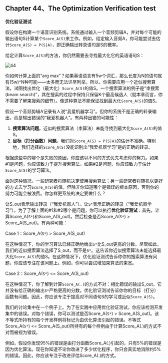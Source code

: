 ## Chapter 44、The Optimization Verification test

**优化验证测试**

假设你在构建一个语音识别系统。系统通过输入一个音频剪辑A，并对每个可能的输出语句S计算某个`Score_A(S)`来工作。例如，给定输入音频A，你可能尝试去估计`Score_A(S) = P(S|A)`，即正确输出转录语句是S的概率。

给定计算`Score_A(S)`的方法，你仍然需要去寻找最大化它的英语语句S：

![44](http://oow6unnib.bkt.clouddn.com/myl-c44-0.jpg)

你如何计算上面的“arg max”？如果英语语言有5w个词汇，那么长度为N的语句就有(5w)^N种可能——太多而无法详尽列举。所以，你需要应用一个近似搜索算法，试图找出优化（最大化）`Score_A(S)`的值S。一个搜索算法的例子是“束搜索(beam search)”，其在搜索的过程中保持只保留K个最高候选人（就本章而言，你不需要了解束搜索的细节）。像这种算法不能保证找到最大化`Score_A(S)`的值S。

假设一个音频剪辑A记录有人说“我爱机器学习”。但你的系统不是正确的转录输出，而是输出错误的“我爱机器人”。有两种出错的可能性：

1. **搜索算法问题**。近似的搜索算法（束算法）未能寻找到最大化`Score_A(S)`的值S。
2. **目标（打分函数）问题**。我们对`Score_A(S) = P(S|A)`的估计不准确。特别地，我们选择的`Score_A(S)`没能识别出“我爱机器学习”是的正确的转录。

根据这些中的哪个是失败的原因，你应该以不同的方式优先考虑你的努力。如果#1是问题，你应该致力于提升搜索算法。如果#2是问题，你应该致力于估计`Score_A(S)`的学习算法。

面对这种情况，一些研究者将随机决定使用搜索算法；另一些研究者将随机以更好的方式去学习`Score_A(S)`的值。但除非你知道哪个是错误的根本原因，否则你的努力可能会被浪费。你怎样更系统的决定要做什么？

让S_out表示输出转录（“我爱机器人”）。让`S*`表示正确的转录（“我爱机器学习”）。为了了解上面的#1和#2哪个是问题，你可以执行**优化验证测试**：首先，计算Score_A(`S*`)和Score_A(S_out)。然后检查是否Score_A(`S*`) > Score_A(S_out)。有两种可能：

Case 1：Score_A(`S*`) > Score_A(S_out)

在这种情况下，你的学习算法已经正确地给出`S*`比S_out更高的分数。尽管如此，我们的近似搜索算法选择了S_out，而不是`S*`。这告诉你近似搜索算法未能选择最大化`Score_A(S)`的值S。在这种情况下，优化验证测试告诉你你的搜索算法有问题，你应该专注在该问题上。例如，你可以尝试增加束算法的束宽。

Case 2：Score_A(`S*`) <= Score_A(S_out)

在这种情况下，你了解到计算`Score_A(.)`的方式不对：相比错误的输出S_out，它并没有给正确的输出`S*`严格更高的分数。优化验证测试告诉你你的目标（打分）函数有问题。因此，你应该专注于提高对不同语句S的学习或近似`Score_A(S)`。

我们的讨论集中在一个例子上。为了在实践中应用优化验证测试，你应该检测开发集中的错误。对每个错误，你可以测试是否Score_A(`S*`) > Score_A(S_out)。该不等式所持有的每个开发样例将标记为由优化算法引起的错误。不等式Score_A(`S*`) <= Score_A(S_out)所持有的每个样例由于计算Score_A(.)的方式不对而被视为错误。

例如，假设你发现95%的错误是由打分函数Score_A(.)引起的，只有5%的错误是因为优化算法。现在你知道不论你改进了多少优化程序，你只会真实地消除约5%的错误。因此，你应该专注于改进评估Score_A(.)的方式。



